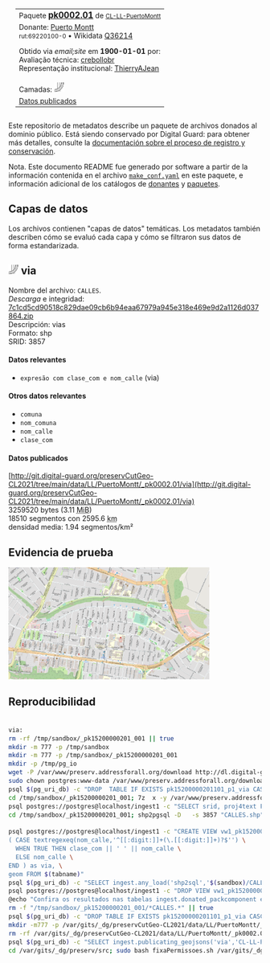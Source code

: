 <aside>
<table align="right" style="padding: 1em">
<tr><td>Paquete <a target="_git" title="Enlace canónico a git para este paquete." href="http://git.digital-guard.org/preserv-CL/blob/main/data/LL/PuertoMontt/_pk0002.01"><big><b>pk0002.01</b></big></a> de <small><a target="_osmcodes" title="Jurisdicción" href="https://osm.codes/CL-LL-PuertoMontt">CL-LL-PuertoMontt</a></small>
</td></tr>
<tr><td>
Donante: <a rel="external" target="_doador" href="http://www.puertomonttchile.cl/">Puerto Montt</a><br/>
<small>rut:69220100-0</small> • Wikidata <a rel="external" target="_doador" title="Enlace del descriptor Wikidata del donante" href="https://www.wikidata.org/wiki/Q36214">Q36214</a></small><br/>

Obtido via <i>email;site</i> em <b>1900-01-01</b> por:<br/>
 Avaliação técnica: <a rel="external" target="_gitPerson" title="Usuario de Git" href="https://github.com/crebollobr">crebollobr</a><br/>
 Representação institucional: <a rel="external" target="_gitPerson" title="Usuario de" href="https://github.com/ThierryAJean">ThierryAJean</a><br/>
</td></tr>
<tr><td>Camadas: <a title="via" href="#-via"><img src="https://raw.githubusercontent.com/digital-guard/preserv/main/docs/assets/layerIcon-via.png" alt="via" width="20"/></a> </td></tr>
<tr><td><a href="http://git.digital-guard.org/preservCutGeo-CL2021/tree/main/data/LL/PuertoMontt/_pk0002.01">Datos publicados</a></td></tr>
</table>
</aside>

<section>

Este repositorio de metadatos describe un paquete de archivos donados al dominio público. Está siendo conservado por Digital Guard: para obtener más detalles, consulte la [documentación sobre el proceso de registro y conservación](https://git.digital-guard.org/preserv/tree/main/docs).

Nota. Este documento README fue generado por software a partir de la información contenida en el archivo [`make_conf.yaml`](make_conf.yaml) en este paquete, e información adicional de los catálogos de [donantes](https://git.digital-guard.org/preserv-BR/blob/main/data/donor.csv) y [paquetes](https://git.digital-guard.org/preserv-BR/blob/main/data/donatedPack.csv).

# Capas de datos

Los archivos contienen "capas de datos" temáticas. Los metadatos también describen cómo se evaluó cada capa y cómo se filtraron sus datos de forma estandarizada.

## <img src="https://raw.githubusercontent.com/digital-guard/preserv/main/docs/assets/layerIcon-via.png" alt="via" width="20"/> via

Nombre del archivo: `CALLES`.<br/>*Descarga* e integridad: [7c1cd5cd90518c829dae09cb6b94eaa67979a945e318e469e9d2a1126d037864.zip](http://dl.digital-guard.org/7c1cd5cd90518c829dae09cb6b94eaa67979a945e318e469e9d2a1126d037864.zip)<br/>Descripción: vias<br/>Formato: shp<br/>SRID: 3857

#### Datos relevantes
* `expresão com clase_com e nom_calle` (via)

#### Otros datos relevantes
* `comuna`
* `nom_comuna`
* `nom_calle`
* `clase_com`

#### Datos publicados
[http://git.digital-guard.org/preservCutGeo-CL2021/tree/main/data/LL/PuertoMontt/_pk0002.01/via](http://git.digital-guard.org/preservCutGeo-CL2021/tree/main/data/LL/PuertoMontt/_pk0002.01/via)<br/>3259520 bytes (3.11 <abbr title="mebibyte">MiB</abbr>)<br/>18510 segmentos con 2595.6 <abbr title="quilômetros">km</abbr><br/>densidad media: 1.94 segmentos/km²

# Evidencia de prueba
<img src="evidencia.png" width="400"/>

</section>
<section>

# Reproducibilidad

```bash

via:
rm -rf /tmp/sandbox/_pk15200000201_001 || true
mkdir -m 777 -p /tmp/sandbox
mkdir -m 777 -p /tmp/sandbox/_pk15200000201_001
mkdir -p /tmp/pg_io
wget -P /var/www/preserv.addressforall.org/download http://dl.digital-guard.org/7c1cd5cd90518c829dae09cb6b94eaa67979a945e318e469e9d2a1126d037864.zip
sudo chown postgres:www-data /var/www/preserv.addressforall.org/download/7c1cd5cd90518c829dae09cb6b94eaa67979a945e318e469e9d2a1126d037864.zip && sudo chmod 664 /var/www/preserv.addressforall.org/download/7c1cd5cd90518c829dae09cb6b94eaa67979a945e318e469e9d2a1126d037864.zip
psql $(pg_uri_db) -c "DROP  TABLE IF EXISTS pk15200000201101_p1_via CASCADE"
cd /tmp/sandbox/_pk15200000201_001; 7z  x -y /var/www/preserv.addressforall.org/download/7c1cd5cd90518c829dae09cb6b94eaa67979a945e318e469e9d2a1126d037864.zip "*CALLES*" ; chmod -R a+rwx . > /dev/null
psql postgres://postgres@localhost/ingest1 -c "SELECT srid, proj4text FROM spatial_ref_sys where srid=3857"
cd /tmp/sandbox/_pk15200000201_001; shp2pgsql -D   -s 3857 "CALLES.shp" pk15200000201101_p1_via | psql -q postgres://postgres@localhost/ingest1 2> /dev/null

psql postgres://postgres@localhost/ingest1 -c "CREATE VIEW vw1_pk15200000201101_p1_via AS SELECT gid, comuna, nom_comuna, nom_calle, clase_com, \
( CASE textregexeq(nom_calle,'^[[:digit:]]+(\.[[:digit:]]+)?$'') \
  WHEN TRUE THEN clase_com || ' ' || nom_calle \
  ELSE nom_calle \
END ) as via, \
geom FROM $(tabname)"
psql $(pg_uri_db) -c "SELECT ingest.any_load('shp2sql','$(sandbox)/CALLES.shp','via_full','vw1_pk15200000201101_p1_via','15200000201101','7c1cd5cd90518c829dae09cb6b94eaa67979a945e318e469e9d2a1126d037864.zip',array[]::text[],5,1)"
psql postgres://postgres@localhost/ingest1 -c "DROP VIEW vw1_pk15200000201101_p1_via"
@echo "Confira os resultados nas tabelas ingest.donated_packcomponent e ingest.feature_asis".
rm -f "/tmp/sandbox/_pk15200000201_001/*CALLES.*" || true
psql $(pg_uri_db) -c "DROP TABLE IF EXISTS pk15200000201101_p1_via CASCADE"
mkdir -m777 -p /var/gits/_dg/preservCutGeo-CL2021/data/LL/PuertoMontt/_pk0002.01/via
rm -rf /var/gits/_dg/preservCutGeo-CL2021/data/LL/PuertoMontt/_pk0002.01/via/*.geojson
psql $(pg_uri_db) -c "SELECT ingest.publicating_geojsons('via','CL-LL-PuertoMontt','/var/gits/_dg/preservCutGeo-CL2021/data/LL/PuertoMontt/_pk0002.01/via','1',9,3);"
cd /var/gits/_dg/preserv/src; sudo bash fixaPermissoes.sh /var/gits/_dg/preservCutGeo-CL2021/data/LL/PuertoMontt/_pk0002.01/via

```
</section>

